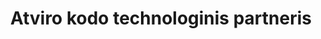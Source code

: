 ---
title: Atviro kodo technologinis partneris
description: DataOps, DevOps, FinOps, GitOps arba Kubernetes paslaugos
sitemap:
  changefreq: daily
  priority: 1
---